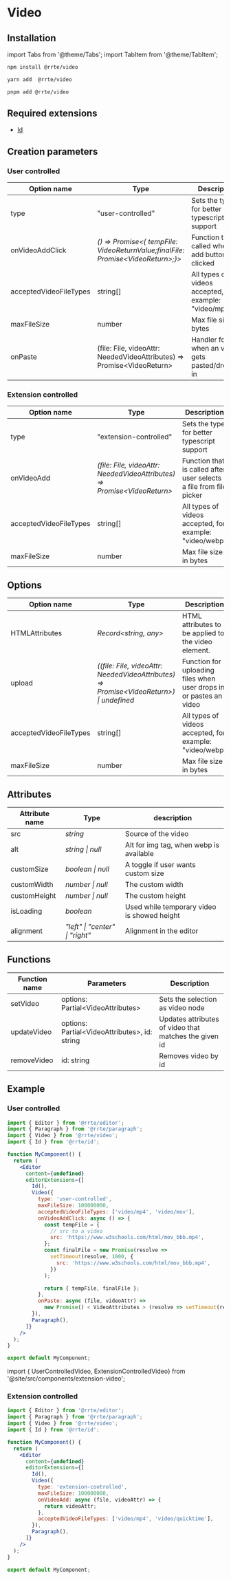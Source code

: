 # Video

## Installation

import Tabs from '@theme/Tabs';
import TabItem from '@theme/TabItem';

<Tabs>
  <TabItem value="npm" label="npm" default>

```bash
npm install @rrte/video
```

  </TabItem>
  <TabItem value="yarn" label="yarn">

```bash
yarn add  @rrte/video
```

  </TabItem>
  <TabItem value="pnpm" label="pnpm">

```bash
pnpm add @rrte/video
```

  </TabItem>
</Tabs>

## Required extensions

- [Id](id)

## Creation parameters

### User controlled

| Option name            | Type                                                                                 | Description                                            |
| ---------------------- | ------------------------------------------------------------------------------------ | ------------------------------------------------------ |
| type                   | "user-controlled"                                                                    | Sets the type for better typescript support            |
| onVideoAddClick        | _() => Promise\<\{ tempFile: VideoReturnValue;finalFile: Promise\<VideoReturn\>;}\>_ | Function that is called when the add button is clicked |
| acceptedVideoFileTypes | string[]                                                                             | All types of videos accepted, for example: "video/mp4" |
| maxFileSize            | number                                                                               | Max file size in bytes                                 |
| onPaste                | (file: File, videoAttr: NeededVideoAttributes) => Promise\<VideoReturn\>             | Handler for when an video gets pasted/dropped in       |

### Extension controlled

| Option name            | Type                                                                       | Description                                                        |
| ---------------------- | -------------------------------------------------------------------------- | ------------------------------------------------------------------ |
| type                   | "extension-controlled"                                                     | Sets the type for better typescript support                        |
| onVideoAdd             | _(file: File, videoAttr: NeededVideoAttributes) => Promise\<VideoReturn\>_ | Function that is called after user selects a file from file picker |
| acceptedVideoFileTypes | string[]                                                                   | All types of videos accepted, for example: "video/webp"            |
| maxFileSize            | number                                                                     | Max file size in bytes                                             |

## Options

| Option name            | Type                                                                                      | Description                                                        |
| ---------------------- | ----------------------------------------------------------------------------------------- | ------------------------------------------------------------------ |
| HTMLAttributes         | _Record\<string, any>_                                                                    | HTML attributes to be applied to the video element.                |
| upload                 | _((file: File, videoAttr: NeededVideoAttributes) => Promise\<VideoReturn\>) \| undefined_ | Function for uploading files when user drops in or pastes an video |
| acceptedVideoFileTypes | string[]                                                                                  | All types of videos accepted, for example: "video/webp"            |
| maxFileSize            | number                                                                                    | Max file size in bytes                                             |

## Attributes

| Attribute name | Type                            | description                                 |
| -------------- | ------------------------------- | ------------------------------------------- |
| src            | _string_                        | Source of the video                         |
| alt            | _string \| null_                | Alt for img tag, when webp is available     |
| customSize     | _boolean \| null_               | A toggle if user wants custom size          |
| customWidth    | _number \| null_                | The custom width                            |
| customHeight   | _number \| null_                | The custom height                           |
| isLoading      | _boolean_                       | Used while temporary video is showed height |
| alignment      | _"left" \| "center" \| "right"_ | Alignment in the editor                     |

## Functions

| Function name | Parameters                                      | Description                                           |
| ------------- | ----------------------------------------------- | ----------------------------------------------------- |
| setVideo      | options: Partial\<VideoAttributes\>             | Sets the selection as video node                      |
| updateVideo   | options: Partial\<VideoAttributes\>, id: string | Updates attributes of video that matches the given id |
| removeVideo   | id: string                                      | Removes video by id                                   |

## Example

### User controlled

```jsx
import { Editor } from '@rrte/editor';
import { Paragraph } from '@rrte/paragraph';
import { Video } from '@rrte/video';
import { Id } from '@rrte/id';

function MyComponent() {
  return (
    <Editor
      content={undefined}
      editorExtensions={[
        Id(),
        Video({
          type: 'user-controlled',
          maxFileSize: 100000000,
          acceptedVideoFileTypes: ['video/mp4', 'video/mov'],
          onVideoAddClick: async () => {
            const tempFile = {
              // src to a video
              src: 'https://www.w3schools.com/html/mov_bbb.mp4',
            };
            const finalFile = new Promise(resolve =>
              setTimeout(resolve, 1000, {
                src: 'https://www.w3schools.com/html/mov_bbb.mp4',
              })
            );

            return { tempFile, finalFile };
          },
          onPaste: async (file, videoAttr) =>
            new Promise() < VideoAttributes > (resolve => setTimeout(resolve, 1000, videoAttr)),
        }),
        Paragraph(),
      ]}
    />
  );
}

export default MyComponent;
```

import { UserControlledVideo, ExtensionControlledVideo} from '@site/src/components/extension-video';

<UserControlledVideo />

### Extension controlled

```jsx
import { Editor } from '@rrte/editor';
import { Paragraph } from '@rrte/paragraph';
import { Video } from '@rrte/video';
import { Id } from '@rrte/id';

function MyComponent() {
  return (
    <Editor
      content={undefined}
      editorExtensions={[
        Id(),
        Video({
          type: 'extension-controlled',
          maxFileSize: 100000000,
          onVideoAdd: async (file, videoAttr) => {
            return videoAttr;
          },
          acceptedVideoFileTypes: ['video/mp4', 'video/quicktime'],
        }),
        Paragraph(),
      ]}
    />
  );
}

export default MyComponent;
```

<ExtensionControlledVideo />
